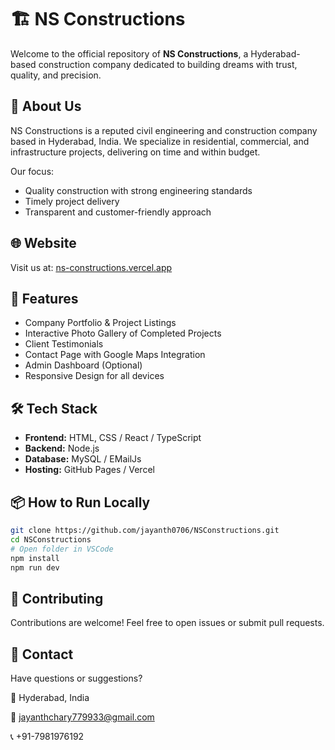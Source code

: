 # 🏗️ NS Constructions

Welcome to the official repository of **NS Constructions**, a Hyderabad-based construction company dedicated to building dreams with trust, quality, and precision.

## 📍 About Us

NS Constructions is a reputed civil engineering and construction company based in Hyderabad, India. We specialize in residential, commercial, and infrastructure projects, delivering on time and within budget.

Our focus:
- Quality construction with strong engineering standards
- Timely project delivery
- Transparent and customer-friendly approach

## 🌐 Website

Visit us at: [ns-constructions.vercel.app](https://ns-constructions.vercel.app/) 

## 🚧 Features

- Company Portfolio & Project Listings
- Interactive Photo Gallery of Completed Projects
- Client Testimonials
- Contact Page with Google Maps Integration
- Admin Dashboard (Optional)
- Responsive Design for all devices

## 🛠️ Tech Stack

- **Frontend:** HTML, CSS / React / TypeScript
- **Backend:** Node.js 
- **Database:** MySQL / EMailJs
- **Hosting:** GitHub Pages / Vercel

## 📦 How to Run Locally

```bash
git clone https://github.com/jayanth0706/NSConstructions.git
cd NSConstructions
# Open folder in VSCode
npm install
npm run dev
```

## 🤝 Contributing

Contributions are welcome! Feel free to open issues or submit pull requests.

## 📧 Contact
Have questions or suggestions?

📍 Hyderabad, India

📧 jayanthchary779933@gmail.com

📞 +91-7981976192
